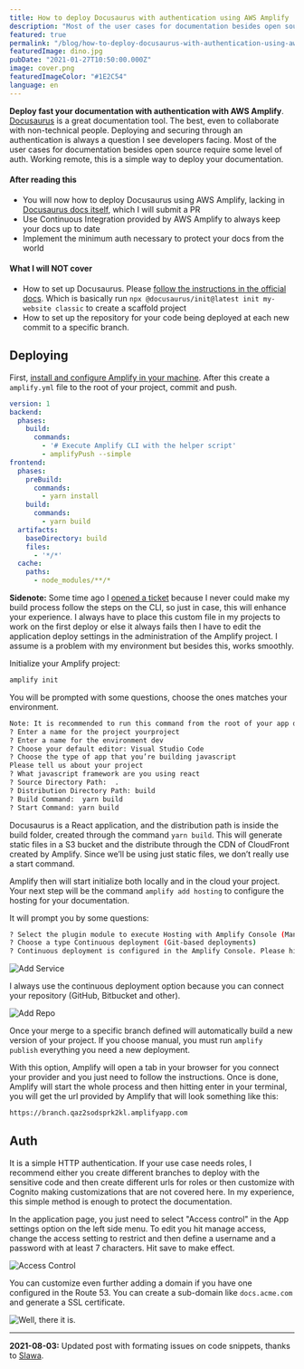 ```yaml
---
title: How to deploy Docusaurus with authentication using AWS Amplify
description: "Most of the user cases for documentation besides open source require some level of auth. Working remote, this is a simple way to deploy your documentation."
featured: true
permalink: "/blog/how-to-deploy-docusaurus-with-authentication-using-aws-amplify/"
featuredImage: dino.jpg
pubDate: "2021-01-27T10:50:00.000Z"
image: cover.png
featuredImageColor: "#1E2C54"
language: en
---
```


<p class="lead"><b>Deploy fast your documentation with authentication with AWS Amplify</b>. <a href="https://v2.docusaurus.io/" target="_blank" alt="Docusaurus">Docusaurus</a> is a great documentation tool. The best, even to collaborate with non-technical people. Deploying and securing through an authentication is always a question I see developers facing. Most of the user cases for documentation besides open source require some level of auth. Working remote, this is a simple way to deploy your documentation.

</p>

#### After reading this

- You will now how to deploy Docusaurus using AWS Amplify, lacking in [Docusaurus docs itself](https://v2.docusaurus.io/docs/deployment), which I will submit a PR
- Use Continuous Integration provided by AWS Amplify to always keep your docs up to date
- Implement the minimum auth necessary to protect your docs from the world

#### What I will NOT cover

- How to set up Docusaurus. Please [follow the instructions in the official docs](https://v2.docusaurus.io/docs/installation). Which is basically run `npx @docusaurus/init@latest init my-website classic` to create a scaffold project
- How to set up the repository for your code being deployed at each new commit to a specific branch.

## Deploying

First, [install and configure Amplify in your machine](https://docs.amplify.aws/cli/start/install). After this create a `amplify.yml` file to the root of your project, commit and push.

```yaml
version: 1
backend:
  phases:
    build:
      commands:
        - '# Execute Amplify CLI with the helper script'
        - amplifyPush --simple
frontend:
  phases:
    preBuild:
      commands:
        - yarn install
    build:
      commands:
        - yarn build
  artifacts:
    baseDirectory: build
    files:
      - '*/*'
  cache:
    paths:
      - node_modules/**/*
```

**Sidenote:** Some time ago I [opened a ticket](https://github.com/aws-amplify/amplify-console/issues/1117) because I never could make my build process follow the steps on the CLI, so just in case, this will enhance your experience. I always have to place this custom file in my projects to work on the first deploy or else it always fails then I have to edit the application deploy settings in the administration of the Amplify project. I assume is a problem with my environment but besides this, works smoothly.

Initialize your Amplify project:

```bash
amplify init
```

You will be prompted with some questions, choose the ones matches your environment.

```bash
Note: It is recommended to run this command from the root of your app directory
? Enter a name for the project yourproject
? Enter a name for the environment dev
? Choose your default editor: Visual Studio Code
? Choose the type of app that you’re building javascript
Please tell us about your project
? What javascript framework are you using react
? Source Directory Path:  .
? Distribution Directory Path: build
? Build Command:  yarn build
? Start Command: yarn build
```

Docusaurus is a React application, and the distribution path is inside the build folder, created through the command `yarn build`. This will generate static files in a S3 bucket and the distribute through the CDN of CloudFront created by Amplify. Since we’ll be using just static files, we don’t really use a start command.

Amplify then will start initialize both locally and in the cloud your project. Your next step will be the command `amplify add hosting` to configure the hosting for your documentation.

It will prompt you by some questions:

```bash
? Select the plugin module to execute Hosting with Amplify Console (Managed hosting with custom domains, Continuous deployment)
? Choose a type Continuous deployment (Git-based deployments)
? Continuous deployment is configured in the Amplify Console. Please hit enter once you connect your repository
```

![Add Service](https://dev-to-uploads.s3.amazonaws.com/i/ubmhclmevcqlc42kr9d1.png)

I always use the continuous deployment option because you can connect your repository (GitHub, Bitbucket and other). 

![Add Repo](https://dev-to-uploads.s3.amazonaws.com/i/wjthunnntz3olrgipwb1.png)

Once your merge to a specific branch defined will automatically build a new version of your project. If you choose manual, you must run `amplify publish` everything you need a new deployment.

With this option, Amplify will open a tab in your browser for you connect your provider and you just need to follow the instructions. Once is done, Amplify will start the whole process and then hitting enter in your terminal, you will get the url provided by Amplify that will look something like this:

```bash
https://branch.qaz2sodsprk2kl.amplifyapp.com
```

## Auth

It is a simple HTTP authentication. If your use case needs roles, I recommend either you create different branches to deploy with the sensitive code and then create different urls for roles or then customize with Cognito making customizations that are not covered here. In my experience, this simple method is enough to protect the documentation.

In the application page, you just need to select "Access control" in the App settings option on the left side menu. To edit you hit manage access, change the access setting to restrict and then define a username and a password with at least 7 characters. Hit save to make effect.

![Access Control](https://dev-to-uploads.s3.amazonaws.com/i/32sw3qkncfljku0t6a7g.png)

You can customize even further adding a domain if you have one configured in the Route 53. You can create a sub-domain like `docs.acme.com` and generate a SSL certificate.

![Well, there it is.](https://dev-to-uploads.s3.amazonaws.com/i/bjj4rckihy59p9mw0pky.gif)

-----
**2021-08-03:** Updated post with formating issues on code snippets, thanks to [Slawa](https://twitter.com/spidgorny).